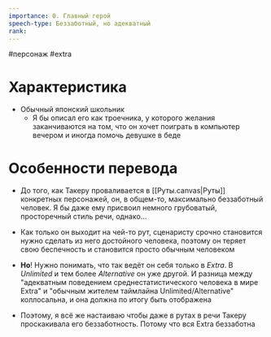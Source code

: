 ```yaml
---
importance: 0. Главный герой
speech-type: Беззаботный, но адекватный
rank:
---
```

#персонаж #extra
# Характеристика

- Обычный японский школьник
	- Я бы описал его как троечника, у которого желания заканчиваются на том, что он хочет поиграть в компьютер вечером и иногда помочь девушке в беде 

# Особенности перевода

- До того, как Такеру проваливается в [[Руты.canvas|Руты]] конкретных персонажей, он, в общем-то, максимально беззаботный человек. Я бы даже ему присвоил немного грубоватый, просторечный стиль речи, однако...
- Как только он выходит на чей-то рут, сценаристу срочно становится нужно сделать из него достойного человека, поэтому он теряет свою беспечность и становится просто обычным человеком 

- **Но**! Нужно понимать, что так ведёт он себя только в *Extra*. В *Unlimited* и тем более *Alternative* он уже другой. И разница между "адекватным поведением среднестатистического человека в мире Extra" и "обычным жителем таймлайна Unlimited/Alternative" коллосальна, и она должна по итогу быть отображена
- Поэтому, я всё же настаиваю чтобы даже в рутах в речи Такеру проскакивала его беззаботность. Потому что вся Extra беззаботна
